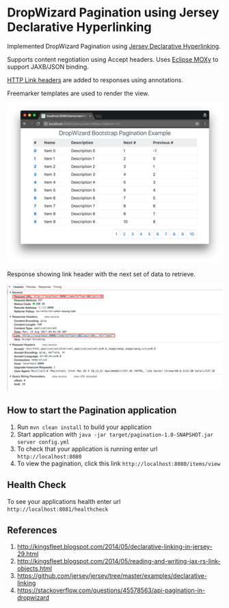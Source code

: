 # DropWizard Pagination using Jersey Declarative Hyperlinking

Implemented DropWizard Pagination using [Jersey Declarative Hyperlinking](https://jersey.github.io/documentation/latest/declarative-linking.html).

Supports content negotiation using Accept headers. Uses [Eclipse MOXy](http://www.eclipse.org/eclipselink/#moxy) to support JAXB/JSON binding. 

[HTTP Link headers](http://tools.ietf.org/html/rfc5988#section-5) are added to responses using annotations.

Freemarker templates are used to render the view.


![Screenshot](src/main/resources/screenshot.png?raw=true "Pagination")

Response showing link header with the next set of data to retrieve.

![Link Header](src/main/resources/link-header.png?raw=true "Link Header")

How to start the Pagination application
---

1. Run `mvn clean install` to build your application
1. Start application with `java -jar target/pagination-1.0-SNAPSHOT.jar server config.yml`
1. To check that your application is running enter url `http://localhost:8080`
4. To view the pagination, click this link `http://localhost:8080/items/view`

Health Check
---

To see your applications health enter url `http://localhost:8081/healthcheck`


References
---
1. http://kingsfleet.blogspot.com/2014/05/declarative-linking-in-jersey-29.html
1. http://kingsfleet.blogspot.com/2014/05/reading-and-writing-jax-rs-link-objects.html
1. https://github.com/jersey/jersey/tree/master/examples/declarative-linking
1. https://stackoverflow.com/questions/45578563/api-pagination-in-dropwizard
